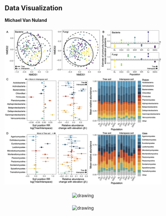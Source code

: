 ## Data Visualization
**Michael Van Nuland**

### 
<p align="center"><img src="images/Dataviz1.png?" alt="drawing" width="1000"/></p>

### 
<p align="center"><img src="images/?" alt="drawing" width="1000"/></p>

### 
<p align="center"><img src="images/?" alt="drawing" width="1000"/></p>

